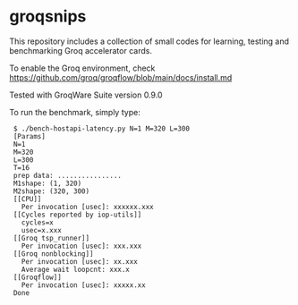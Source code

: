 # groqsnips

This repository includes a collection of small codes for learning, testing and benchmarking Groq accelerator cards.

To enable the Groq environment, check
https://github.com/groq/groqflow/blob/main/docs/install.md

Tested with GroqWare Suite version 0.9.0

To run the benchmark, simply type:

     $ ./bench-hostapi-latency.py N=1 M=320 L=300
     [Params]
     N=1
     M=320
     L=300
     T=16
     prep data: ................
     M1shape: (1, 320)
     M2shape: (320, 300)
     [[CPU]]
       Per invocation [usec]: xxxxxx.xxx
     [[Cycles reported by iop-utils]]
       cycles=x
       usec=x.xxx
     [[Groq tsp_runner]]
       Per invocation [usec]: xxx.xxx
     [[Groq nonblocking]]
       Per invocation [usec]: xx.xxx
       Average wait loopcnt: xxx.x
     [[Groqflow]]
       Per invocation [usec]: xxxxx.xx
     Done
